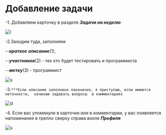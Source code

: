 # Добавление задачи 


-1. Добавляем карточку в разделе ***Задачи на неделю*** 

![i](https://i.imgur.com/0I5iKBG.png)


-2.Заходим туда, заполняем

--***краткое описание***(1), 

--***участников***(2) - тех кто будет тестировать и программиста

--***метку***(3)  - программист

![s](https://i.imgur.com/0V5364Z.png)



-3.```***Если описание заполнено лаконично, я приступаю, если имеются неточности,  начинаю задавать вопросы  в комментариях```

![d](https://i.imgur.com/B96vsam.png)




-4. Если вас упомянули в карточке или в комментарии,   у вас появляется напоминание в трелло сверху справа вохле ***Профиля***

![s](https://i.imgur.com/b24ZWEP.png)


